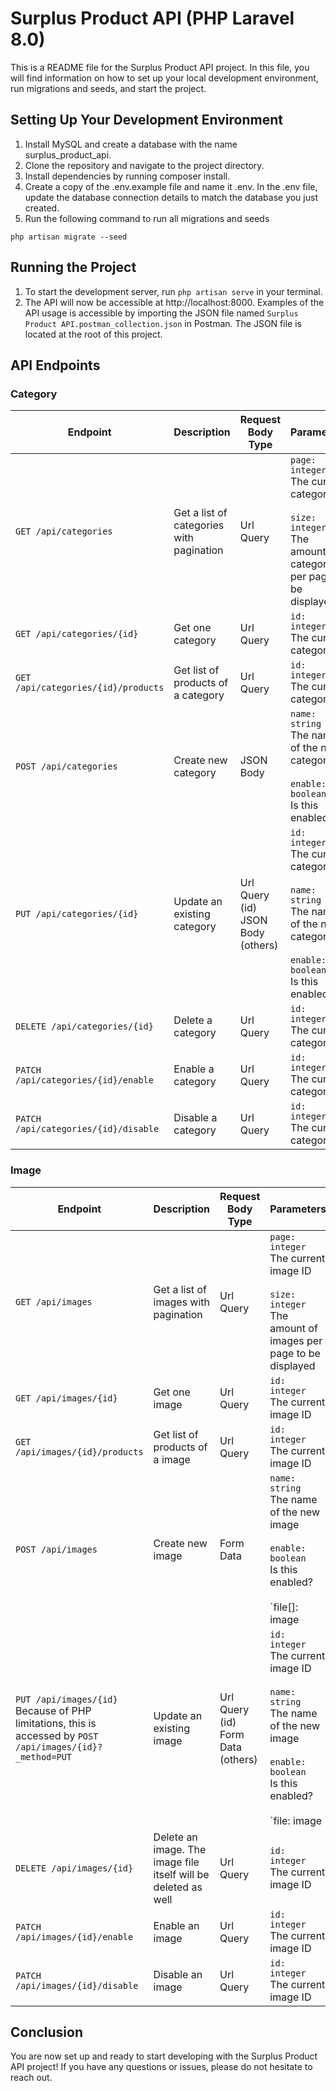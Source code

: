 # Surplus Product API (PHP Laravel 8.0)

This is a README file for the Surplus Product API project. In this file, you will find information on how to set up your local development environment, run migrations and seeds, and start the project.

## Setting Up Your Development Environment

1. Install MySQL and create a database with the name surplus_product_api.
2. Clone the repository and navigate to the project directory.
3. Install dependencies by running composer install.
4. Create a copy of the .env.example file and name it .env. In the .env file, update the database connection details to match the database you just created.
5. Run the following command to run all migrations and seeds 
```
php artisan migrate --seed
```


## Running the Project

1. To start the development server, run `php artisan serve` in your terminal.
2. The API will now be accessible at http://localhost:8000.
Examples of the API usage is accessible by importing the JSON file named `Surplus Product API.postman_collection.json` in Postman. The JSON file is located at the root of this project.

## API Endpoints
### Category

| Endpoint | Description | Request Body Type | Parameters
| ------ | ------ | ------ | ------ |
| `GET /api/categories` | Get a list of categories with pagination | Url Query | `page: integer`<br>The current category ID<br><br> `size: integer`<br>The amount of categories per page to be displayed
| `GET /api/categories/{id}` | Get one category | Url Query | `id: integer`<br>The current category ID
| `GET /api/categories/{id}/products` | Get list of products of a category | Url Query | `id: integer`<br>The current category ID
| `POST /api/categories` | Create new category | JSON Body | `name: string`<br>The name of the new category<br><br>`enable: boolean`<br>Is this enabled?
| `PUT /api/categories/{id}` | Update an existing category | Url Query (id)<br>JSON Body (others) | `id: integer`<br>The current category ID<br><br>`name: string`<br>The name of the new category<br><br>`enable: boolean`<br>Is this enabled?
| `DELETE /api/categories/{id}` | Delete a category | Url Query | `id: integer`<br>The current category ID
| `PATCH /api/categories/{id}/enable` | Enable a category | Url Query | `id: integer`<br>The current category ID
| `PATCH /api/categories/{id}/disable` | Disable a category | Url Query | `id: integer`<br>The current category ID

### Image

| Endpoint | Description | Request Body Type | Parameters
| ------ | ------ | ------ | ------ |
| `GET /api/images` | Get a list of images with pagination | Url Query | `page: integer`<br>The current image ID<br><br> `size: integer`<br>The amount of images per page to be displayed
| `GET /api/images/{id}` | Get one image | Url Query | `id: integer`<br>The current image ID
| `GET /api/images/{id}/products` | Get list of products of a image | Url Query | `id: integer`<br>The current image ID
| `POST /api/images` | Create new image | Form Data | `name: string`<br>The name of the new image<br><br>`enable: boolean`<br>Is this enabled?<br><br>`file[]: image|mime:jpeg,png,jpg,gif,svg`<br>The file to be uploaded (can be multiple files) with max size 2048 KB
| `PUT /api/images/{id}`<br>Because of PHP limitations, this is accessed by `POST /api/images/{id}?_method=PUT` | Update an existing image | Url Query (id)<br>Form Data (others) | `id: integer`<br>The current image ID<br><br>`name: string`<br>The name of the new image<br><br>`enable: boolean`<br>Is this enabled?<br><br>`file: image|mime:jpeg,png,jpg,gif,svg`<br>The file to be uploaded (only one file) with max size 2048 KB
| `DELETE /api/images/{id}` | Delete an image. The image file itself will be deleted as well | Url Query | `id: integer`<br>The current image ID
| `PATCH /api/images/{id}/enable` | Enable an image | Url Query | `id: integer`<br>The current image ID
| `PATCH /api/images/{id}/disable` | Disable an image | Url Query | `id: integer`<br>The current image ID


## Conclusion

You are now set up and ready to start developing with the Surplus Product API project! If you have any questions or issues, please do not hesitate to reach out.